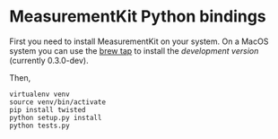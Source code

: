 # MeasurementKit Python bindings

First you need to install MeasurementKit on your system. On a MacOS
system you can use the [brew
tap](https://github.com/bassosimone/homebrew-measurement-kit) to
install the *development version* (currently 0.3.0-dev).

Then,

```
virtualenv venv
source venv/bin/activate
pip install twisted
python setup.py install
python tests.py
```
